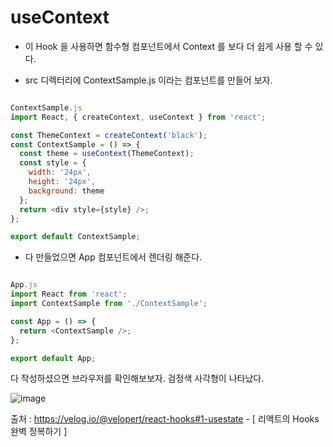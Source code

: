 <h1> useContext </h1>

- 이 Hook 을 사용하면 함수형 컴포넌트에서 Context 를 보다 더 쉽게 사용 할 수 있다.

- src 디렉터리에 ContextSample.js 이라는 컴포넌트를 만들어 보자.

```javascript

ContextSample.js
import React, { createContext, useContext } from 'react';

const ThemeContext = createContext('black');
const ContextSample = () => {
  const theme = useContext(ThemeContext);
  const style = {
    width: '24px',
    height: '24px',
    background: theme
  };
  return <div style={style} />;
};

export default ContextSample;
```

- 다 만들었으면 App 컴포넌트에서 렌더링 해준다.

```javascript

App.js
import React from 'react';
import ContextSample from './ContextSample';

const App = () => {
  return <ContextSample />;
};

export default App;

```

다 작성하셨으면 브라우저를 확인해보보자. 검정색 사각형이 나타났다.

![image](https://user-images.githubusercontent.com/74536458/198812348-a8bd96a4-28fc-4deb-ae85-ad3a2bf9e7dd.png)


출처 : https://velog.io/@velopert/react-hooks#1-usestate -  [ 리액트의 Hooks 완벽 정복하기 ]
